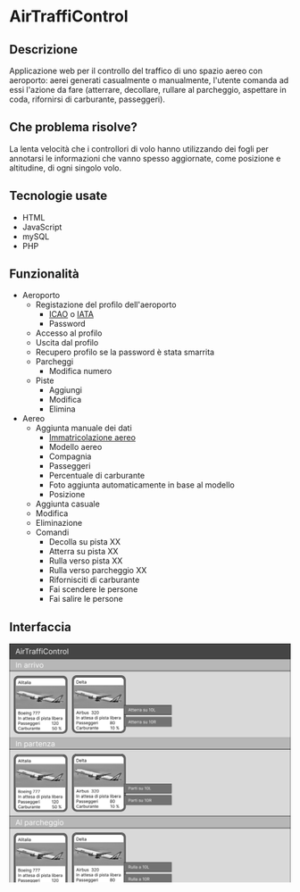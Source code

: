 # AirTraffiControl
## Descrizione
Applicazione web per il controllo del traffico di uno spazio aereo con aeroporto: aerei generati casualmente o manualmente, l'utente comanda ad essi l'azione da fare (atterrare, decollare, rullare al parcheggio, aspettare in coda, rifornirsi di carburante, passeggeri).
## Che problema risolve?
La lenta velocità che i controllori di volo hanno utilizzando dei fogli per annotarsi le informazioni che vanno spesso aggiornate, come posizione e altitudine, di ogni singolo volo.
## Tecnologie usate
- HTML
- JavaScript
- mySQL
- PHP
## Funzionalità
* Aeroporto
  * Registazione del profilo dell'aeroporto
    * <a href="https://it.wikipedia.org/wiki/Codice_aeroportuale_ICAO">ICAO</a> o <a href="https://en.wikipedia.org/wiki/IATA_airport_code">IATA</a>
    * Password
  * Accesso al profilo 
  * Uscita dal profilo
  * Recupero profilo se la password è stata smarrita
  * Parcheggi
    * Modifica numero
  * Piste
    * Aggiungi
    * Modifica
    * Elimina
* Aereo
  * Aggiunta manuale dei dati
    * <a href="https://it.wikipedia.org/wiki/Marche_d%27immatricolazione">Immatricolazione aereo</a>
    * Modello aereo
    * Compagnia
    * Passeggeri
    * Percentuale di carburante
    * Foto aggiunta automaticamente in base al modello
    * Posizione
  * Aggiunta casuale
  * Modifica
  * Eliminazione
  * Comandi
    * Decolla su pista XX
    * Atterra su pista XX
    * Rulla verso pista XX
    * Rulla verso parcheggio XX
    * Rifornisciti di carburante
    * Fai scendere le persone
    * Fai salire le persone
## Interfaccia
![alt text](interfacciaWEB.png)
